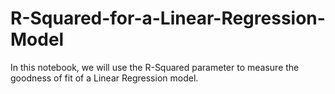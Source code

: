 # R-Squared-for-a-Linear-Regression-Model
In this notebook, we will use the R-Squared parameter to measure the goodness of fit of a Linear Regression model. 
